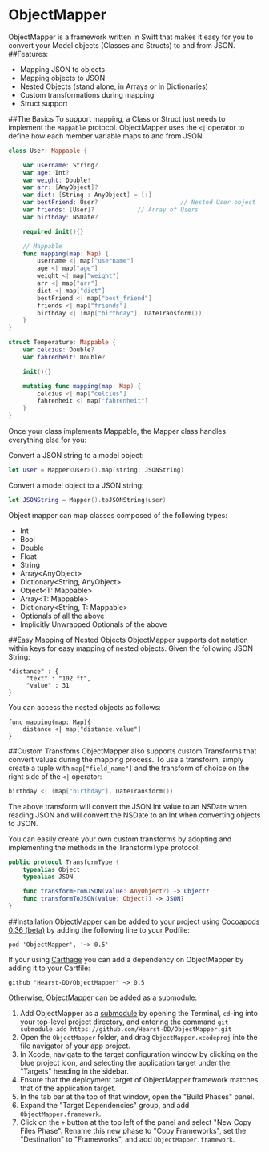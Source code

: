 ObjectMapper
============

ObjectMapper is a framework written in Swift that makes it easy for you to convert your Model objects (Classes and Structs) to and from JSON.
##Features:
- Mapping JSON to objects
- Mapping objects to JSON
- Nested Objects (stand alone, in Arrays or in Dictionaries)
- Custom transformations during mapping
- Struct support

##The Basics
To support mapping, a Class or Struct just needs to implement the ```Mappable``` protocol. ObjectMapper uses the ```<|``` operator to define how each member variable maps to and from JSON.

```swift
class User: Mappable {

    var username: String?
    var age: Int?
    var weight: Double!
    var arr: [AnyObject]?
    var dict: [String : AnyObject] = [:]
    var bestFriend: User?                       // Nested User object
    var friends: [User]?			// Array of Users
    var birthday: NSDate?

    required init(){}

    // Mappable
    func mapping(map: Map) {
        username <| map["username"]
        age <| map["age"]
        weight <| map["weight"]
        arr <| map["arr"]
        dict <| map["dict"]
        bestFriend <| map["best_friend"]
        friends <| map["friends"]
        birthday <| (map["birthday"], DateTransform())
    }
}

struct Temperature: Mappable {
    var celcius: Double?
    var fahrenheit: Double?

    init(){}

	mutating func mapping(map: Map) {
		celcius <| map["celcius"]
		fahrenheit <| map["fahrenheit"]
	}
}
```

Once your class implements Mappable, the Mapper class handles everything else for you:

Convert a JSON string to a model object:
```swift
let user = Mapper<User>().map(string: JSONString)
```

Convert a model object to a JSON string:
```swift
let JSONString = Mapper().toJSONString(user)
```

Object mapper can map classes composed of the following types:
- Int
- Bool
- Double
- Float
- String
- Array\<AnyObject\>
- Dictionary\<String, AnyObject\>
- Object\<T: Mappable\>
- Array\<T: Mappable\>
- Dictionary\<String, T: Mappable\>
- Optionals of all the above
- Implicitly Unwrapped Optionals of the above

##Easy Mapping of Nested Objects
ObjectMapper supports dot notation within keys for easy mapping of nested objects. Given the following JSON String:
```
"distance" : {
     "text" : "102 ft",
     "value" : 31
}
```
You can access the nested objects as follows:
```
func mapping(map: Map){
    distance <| map["distance.value"]
}
```

##Custom Transfoms
ObjectMapper also supports custom Transforms that convert values during the mapping process. To use a transform, simply create a tuple with ```map["field_name"]``` and the transform of choice on the right side of the ```<|``` operator:
```swift
birthday <| (map["birthday"], DateTransform())
```
The above transform will convert the JSON Int value to an NSDate when reading JSON and will convert the NSDate to an Int when converting objects to JSON.

You can easily create your own custom transforms by adopting and implementing the methods in the TransformType protocol:
```swift
public protocol TransformType {
    typealias Object
    typealias JSON

    func transformFromJSON(value: AnyObject?) -> Object?
    func transformToJSON(value: Object?) -> JSON?
}
```
<!-- ##To Do -->

##Installation
ObjectMapper can be added to your project using [Cocoapods 0.36 (beta)](http://blog.cocoapods.org/Pod-Authors-Guide-to-CocoaPods-Frameworks/) by adding the following line to your Podfile:
```
pod 'ObjectMapper', '~> 0.5'
```

If your using [Carthage](https://github.com/Carthage/Carthage) you can add a dependency on ObjectMapper by adding it to your Cartfile:
```
github "Hearst-DD/ObjectMapper" ~> 0.5
```

Otherwise, ObjectMapper can be added as a submodule:

1. Add ObjectMapper as a [submodule](http://git-scm.com/docs/git-submodule) by opening the Terminal, `cd`-ing into your top-level project directory, and entering the command `git submodule add https://github.com/Hearst-DD/ObjectMapper.git`
2. Open the `ObjectMapper` folder, and drag `ObjectMapper.xcodeproj` into the file navigator of your app project.
3. In Xcode, navigate to the target configuration window by clicking on the blue project icon, and selecting the application target under the "Targets" heading in the sidebar.
4. Ensure that the deployment target of ObjectMapper.framework matches that of the application target.
5. In the tab bar at the top of that window, open the "Build Phases" panel.
6. Expand the "Target Dependencies" group, and add `ObjectMapper.framework`.
7. Click on the `+` button at the top left of the panel and select "New Copy Files Phase". Rename this new phase to "Copy Frameworks", set the "Destination" to "Frameworks", and add `ObjectMapper.framework`.
